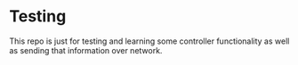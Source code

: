 ﻿# Testing

This repo is just for testing and learning some controller functionality as well as sending that information over network.


